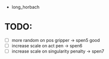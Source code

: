 - long_horbach

# TODO:
 - [ ] more random on pos gripper -> spen5 good
 - [ ] increase scale on act pen -> spen6
 - [ ] increase scale on singularity penalty -> spen7
